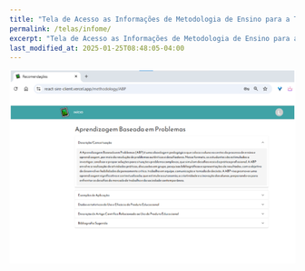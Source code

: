 ```yaml
---
title: "Tela de Acesso as Informações de Metodologia de Ensino para a Turma"
permalink: /telas/infome/
excerpt: "Tela de Acesso as Informações de Metodologia de Ensino para a Turma"
last_modified_at: 2025-01-25T08:48:05-04:00
---
```


![telas](/assets/images/tela39.PNG)